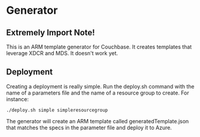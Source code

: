 # Generator

## Extremely Import Note!

This is an ARM template generator for Couchbase.  It creates templates that leverage XDCR and MDS.  It doesn't work yet.

## Deployment

Creating a deployment is really simple.  Run the deploy.sh command with the name of a parameters file and the name of a resource group to create.  For instance:

    ./deploy.sh simple simpleresourcegroup

The generator will create an ARM template called generatedTemplate.json that matches the specs in the parameter file and deploy it to Azure.
